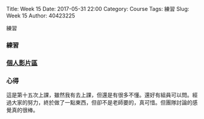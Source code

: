 Title: Week 15
Date: 2017-05-31 22:00
Category: Course
Tags: 練習
Slug: Week 15
Author: 40423225


練習

<!-- PELICAN_END_SUMMARY -->


<h3>練習</h3>


<h3><a href="https://vimeo.com/user60053503">個人影片區</a></h3>




<h3>心得</h3>
<p>這是第十五次上課，雖然我有去上課，但還是有很多不懂。還好有組員可以問。經過大家的努力，終於做了一點東西，但卻不是老師要的，真可惜。但團隊討論的感覺真的很棒。<p>
